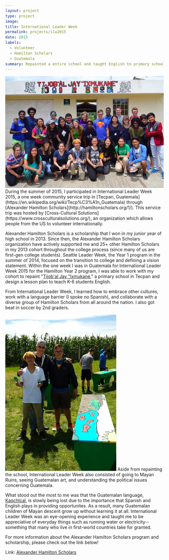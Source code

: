 ```yaml
---
layout: project
type: project
image: 
title: International Leader Week
permalink: projects/ilw2015
date: 2015
labels:
  - Volunteer
  - Hamilton Scholars
  - Guatemala
summary: Repainted a entire school and taught English to primary schoolers in Tecpan, Guatemala with 25+ Hamilton Scholars through Cross-Cultural Solutions.
---
```

<img class class="ui medium right floated rounded image" src="../images/ilw1.png">
During the summer of 2015, I participated in International Leader Week 2015, a one week community service trip in [Tecpan, Guatemala](https://en.wikipedia.org/wiki/Tecp%C3%A1n_Guatemala) through [Alexander Hamilton Scholars](http://hamiltonscholars.org/1/).
This service trip was hosted by [Cross-Cultural Solutions](https://www.crossculturalsolutions.org/), an organization which allows people from the US to volunteer internationally.

Alexander Hamilton Scholars is a scholarship that I won in my junior year of high school in 2013. Since then, the Alexander Hamilton Scholars organization have actively supported me and 25+ other Hamilton Scholars in my 2013 cohort throughout the college process (since many of us are first-gen college students). Seattle Leader Week, the Year 1 program in the summer of 2014, focused on the transition to college and defining a vision statement. Within the one week I was in Guatemala for International Leader Week 2015 for the Hamilton Year 2 program, I was able to work with my cohort to repaint "[Tijob'al Jay "Ixmukane](http://amarillasya.com/centro-educativo-ixmukane-tijobal-jay-ixmukane-135351.html)," a primary school in Tecpan and design a lesson plan to teach K-6 students English.

From International Leader Week, I learned how to embrace other cultures, work with a language barrier (I spoke no Spanish), and collaborate with a diverse group of Hamilton Scholars from all around the nation.
I also got beat in soccer by 2nd graders.

<img class class="ui medium right floated rounded image" src="../images/ilw3.png">
Aside from repainting the school, International Leader Week also consisted of going to Mayan Ruins, seeing Guatemalan art, and understanding the political issues concerning Guatemala.

What stood out the most to me was that the Guatemalan language, [Kaqchlcal](http://www.native-languages.org/kaqchikel.htm), is slowly being lost due to the importance that Spanish and English plays in providing opportunites. As a result, many Guatemalan children of Mayan descent grow up without learning it at all. International Leader Week was an eye-opening experience and taught me to be appreciative of everyday things such as running water or electricity-- something that many who live in first-world countries take for granted.

For more information about the Alexander Hamilton Scholars program and scholarship, please check out the link below!

Link: <a href="http://hamiltonscholars.org/1/the-program/who-we-serve/">Alexander Hamilton Scholars</a>
